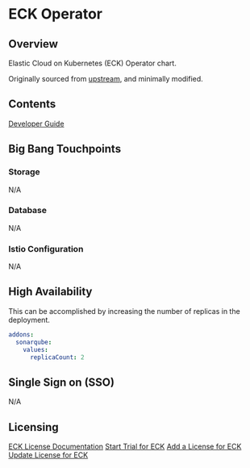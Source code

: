 # ECK Operator

## Overview

Elastic Cloud on Kubernetes (ECK) Operator chart.

Originally sourced from [upstream](https://github.com/elastic/cloud-on-k8s/tree/master/deploy/eck-operator), and minimally modified.

## Contents

[Developer Guide](docs/developer-guide.md)

## Big Bang Touchpoints

### Storage
N/A

### Database
N/A

### Istio Configuration
N/A

## High Availability

This can be accomplished by increasing the number of replicas in the deployment.

```yaml
addons:
  sonarqube:
    values:
      replicaCount: 2
```

## Single Sign on (SSO)
N/A

## Licensing
[ECK License Documentation](https://www.elastic.co/guide/en/cloud-on-k8s/master/k8s-licensing.html#k8s-licensing)
[Start Trial for ECK](https://www.elastic.co/guide/en/cloud-on-k8s/master/k8s-licensing.html#k8s-start-trial)
[Add a License for ECK](https://www.elastic.co/guide/en/cloud-on-k8s/master/k8s-licensing.html#k8s-start-trial)
[Update License for ECK](https://www.elastic.co/guide/en/cloud-on-k8s/master/k8s-licensing.html#k8s-update-license)






